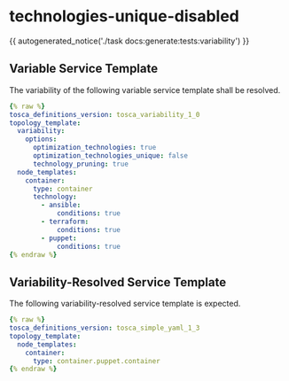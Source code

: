# technologies-unique-disabled

{{ autogenerated_notice('./task docs:generate:tests:variability') }}


## Variable Service Template

The variability of the following variable service template shall be resolved.

```yaml linenums="1"
{% raw %}
tosca_definitions_version: tosca_variability_1_0
topology_template:
  variability:
    options:
      optimization_technologies: true
      optimization_technologies_unique: false
      technology_pruning: true
  node_templates:
    container:
      type: container
      technology:
        - ansible:
            conditions: true
        - terraform:
            conditions: true
        - puppet:
            conditions: true
{% endraw %}
```




## Variability-Resolved Service Template

The following variability-resolved service template is expected.

```yaml linenums="1"
{% raw %}
tosca_definitions_version: tosca_simple_yaml_1_3
topology_template:
  node_templates:
    container:
      type: container.puppet.container
{% endraw %}
```

